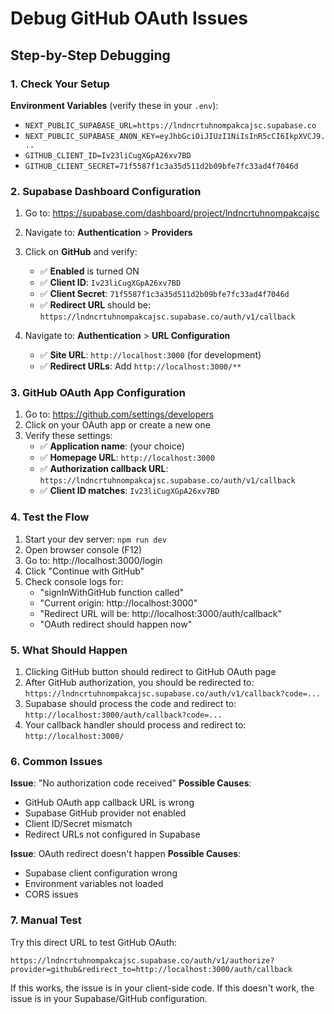 # Debug GitHub OAuth Issues

## Step-by-Step Debugging

### 1. Check Your Setup

**Environment Variables** (verify these in your `.env`):
- `NEXT_PUBLIC_SUPABASE_URL=https://lndncrtuhnompakcajsc.supabase.co`
- `NEXT_PUBLIC_SUPABASE_ANON_KEY=eyJhbGciOiJIUzI1NiIsInR5cCI6IkpXVCJ9...`
- `GITHUB_CLIENT_ID=Iv23liCugXGpA26xv7BD`
- `GITHUB_CLIENT_SECRET=71f5587f1c3a35d511d2b09bfe7fc33ad4f7046d`

### 2. Supabase Dashboard Configuration

1. Go to: https://supabase.com/dashboard/project/lndncrtuhnompakcajsc
2. Navigate to: **Authentication** > **Providers**
3. Click on **GitHub** and verify:
   - ✅ **Enabled** is turned ON
   - ✅ **Client ID**: `Iv23liCugXGpA26xv7BD`
   - ✅ **Client Secret**: `71f5587f1c3a35d511d2b09bfe7fc33ad4f7046d`
   - ✅ **Redirect URL** should be: `https://lndncrtuhnompakcajsc.supabase.co/auth/v1/callback`

4. Navigate to: **Authentication** > **URL Configuration**
   - ✅ **Site URL**: `http://localhost:3000` (for development)
   - ✅ **Redirect URLs**: Add `http://localhost:3000/**`

### 3. GitHub OAuth App Configuration

1. Go to: https://github.com/settings/developers
2. Click on your OAuth app or create a new one
3. Verify these settings:
   - ✅ **Application name**: (your choice)
   - ✅ **Homepage URL**: `http://localhost:3000`
   - ✅ **Authorization callback URL**: `https://lndncrtuhnompakcajsc.supabase.co/auth/v1/callback`
   - ✅ **Client ID matches**: `Iv23liCugXGpA26xv7BD`

### 4. Test the Flow

1. Start your dev server: `npm run dev`
2. Open browser console (F12)
3. Go to: http://localhost:3000/login
4. Click "Continue with GitHub"
5. Check console logs for:
   - "signInWithGitHub function called"
   - "Current origin: http://localhost:3000"
   - "Redirect URL will be: http://localhost:3000/auth/callback"
   - "OAuth redirect should happen now"

### 5. What Should Happen

1. Clicking GitHub button should redirect to GitHub OAuth page
2. After GitHub authorization, you should be redirected to: `https://lndncrtuhnompakcajsc.supabase.co/auth/v1/callback?code=...`
3. Supabase should process the code and redirect to: `http://localhost:3000/auth/callback?code=...`
4. Your callback handler should process and redirect to: `http://localhost:3000/`

### 6. Common Issues

**Issue**: "No authorization code received"
**Possible Causes**:
- GitHub OAuth app callback URL is wrong
- Supabase GitHub provider not enabled
- Client ID/Secret mismatch
- Redirect URLs not configured in Supabase

**Issue**: OAuth redirect doesn't happen
**Possible Causes**:
- Supabase client configuration wrong
- Environment variables not loaded
- CORS issues

### 7. Manual Test

Try this direct URL to test GitHub OAuth:
```
https://lndncrtuhnompakcajsc.supabase.co/auth/v1/authorize?provider=github&redirect_to=http://localhost:3000/auth/callback
```

If this works, the issue is in your client-side code.
If this doesn't work, the issue is in your Supabase/GitHub configuration. 